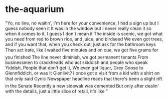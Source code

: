 the-aquarium
============
"Yo, no line, no waitin', I'm here for your convenience, I had a sign up but I guess nobody seen it
It was in the window but I never really clean it so when it comes to it, I guess I don't mean it
The inside is scenic, we got what you need from red to brown rice, and juice, and birdseed
We even got trees, and if you want that, when you check out, just ask for the bathroom keys
Then act irate, like I waited five minutes and on cue, we got five grams for you finished
The line never diminish, we got permanent tenants
From businessmen to crackheads who act skiddish and people who speak Yiddish,
People that don't get it,
We even got liquor, Grey Goose to Glennfiddich, or was It Glenlivit?
I once got a visit from a kid with a shirt on that only said Cynic
Newspaper headline reads that there's been a slight rift in the Senate
Recently a new sidewak was cemented
But only after dealin' with the details, just a little slice of retail, it's like "